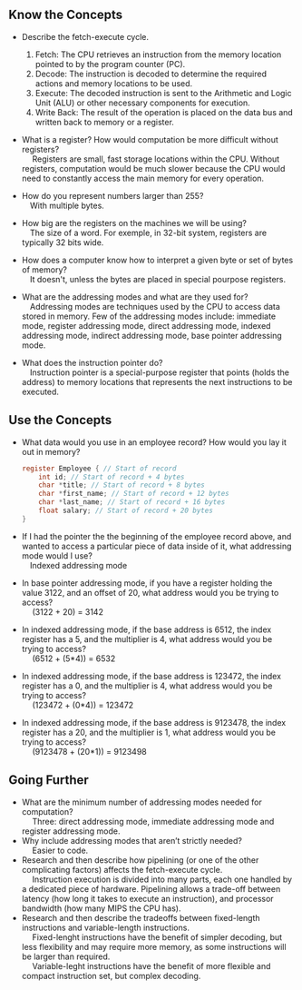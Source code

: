 ## Know the Concepts 
- Describe the fetch-execute cycle. <br>
    <ol>
    <li>Fetch: The CPU retrieves an instruction from the memory location pointed to by the program counter (PC).</li>
    <li>Decode: The instruction is decoded to determine the required actions and memory locations to be used. </li>
    <li>Execute: The decoded instruction is sent to the Arithmetic and Logic Unit (ALU) or other necessary components for execution.</li>
    <li>Write Back: The result of the operation is placed on the data bus and written back to memory or a register.</li>
    </ol>
- What is a register? How would computation be more difficult without registers? <br>
    &emsp; Registers are small, fast storage locations within the CPU. Without registers, computation would be  much slower because the CPU would need to constantly access the main memory for every operation.
- How do you represent numbers larger than 255? <br>
    &emsp;With multiple bytes.

- How big are the registers on the machines we will be using? <br>
    &emsp;The size of a word. For exemple, in 32-bit system, registers are typically 32 bits wide. 

- How does a computer know how to interpret a given byte or set of bytes of
memory? <br>
    &emsp;It doesn't, unless the bytes are placed in special pourpose registers. 

- What are the addressing modes and what are they used for? <br>
    &emsp;Addressing modes are techniques used by the CPU to access data stored in memory. Few of the addressing modes include: immediate mode, register addressing mode, direct addressing mode, indexed addressing mode, indirect addressing mode, base pointer addressing mode.

- What does the instruction pointer do? <br>
    &emsp;Instruction pointer is a special-purpose register that points (holds the address) to memory locations that represents the next instructions to be executed.  

## Use the Concepts
- What data would you use in an employee record? How would you lay it out in
memory? <br>
    ```C
    register Employee { // Start of record 
        int id; // Start of record + 4 bytes 
        char *title; // Start of record + 8 bytes 
        char *first_name; // Start of record + 12 bytes 
        char *last_name; // Start of record + 16 bytes 
        float salary; // Start of record + 20 bytes 
    }

- If I had the pointer the the beginning of the employee record above, and wanted
to access a particular piece of data inside of it, what addressing mode would I
use? <br>
    &emsp;Indexed addressing mode

- In base pointer addressing mode, if you have a register holding the value 3122,
and an offset of 20, what address would you be trying to access? <br>
    &emsp; (3122 + 20) = 3142
- In indexed addressing mode, if the base address is 6512, the index register has a
5, and the multiplier is 4, what address would you be trying to access? <br>
    &emsp; (6512 + (5*4)) = 6532
- In indexed addressing mode, if the base address is 123472, the index register
has a 0, and the multiplier is 4, what address would you be trying to access? <br>
    &emsp; (123472 + (0*4)) = 123472
- In indexed addressing mode, if the base address is 9123478, the index register
has a 20, and the multiplier is 1, what address would you be trying to access? <br>
    &emsp; (9123478 + (20*1)) = 9123498

## Going Further
- What are the minimum number of addressing modes needed for computation? <br>
    &emsp; Three: direct addressing mode, immediate addressing mode and register addressing mode.
- Why include addressing modes that aren’t strictly needed? <br>
    &emsp; Easier to code. 
- Research and then describe how pipelining (or one of the other complicating
factors) affects the fetch-execute cycle. <br>
    &emsp; Instruction execution is divided into many parts, each one handled by a dedicated piece of hardware. Pipelining allows a trade-off between latency (how long it takes to execute an instruction), and processor bandwidth (how many MIPS the CPU has).
- Research and then describe the tradeoffs between fixed-length instructions and
variable-length instructions. <br>
    &emsp; Fixed-lenght instructions have the benefit of simpler decoding, but less flexibility and may require more memory, as some instructions will be larger than required. <br>
    &emsp; Variable-leght instructions have the benefit of more flexible and compact instruction set, but complex decoding.
